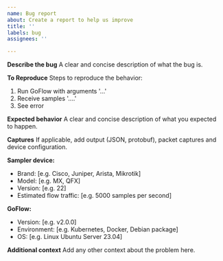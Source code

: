 ```yaml
---
name: Bug report
about: Create a report to help us improve
title: ''
labels: bug
assignees: ''

---
```


**Describe the bug**
A clear and concise description of what the bug is.

**To Reproduce**
Steps to reproduce the behavior:
1. Run GoFlow with arguments '...'
2. Receive samples '....'
3. See error

**Expected behavior**
A clear and concise description of what you expected to happen.

**Captures**
If applicable, add output (JSON, protobuf), packet captures and device configuration.

**Sampler device:**
 - Brand: [e.g. Cisco, Juniper, Arista, Mikrotik]
 - Model: [e.g. MX, QFX]
 - Version: [e.g. 22]
 - Estimated flow traffic: [e.g. 5000 samples per second]

**GoFlow:**
 - Version: [e.g. v2.0.0]
 - Environment: [e.g. Kubernetes, Docker, Debian package]
 - OS: [e.g. Linux Ubuntu Server 23.04]

**Additional context**
Add any other context about the problem here.
